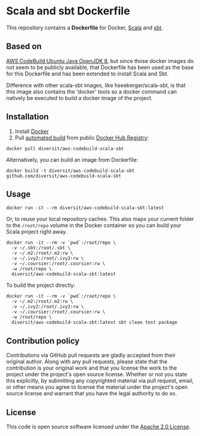 # Scala and sbt Dockerfile

This repository contains a **Dockerfile** for Docker, [Scala](http://www.scala-lang.org) and [sbt](http://www.scala-sbt.org).


## Based on
[AWS CodeBuild Ubuntu Java OpenJDK 8](https://github.com/aws/aws-codebuild-docker-images/blob/master/ubuntu/java/openjdk-8/Dockerfile), but since those docker images do not seem to be publicly available, that Dockerfile has been used as the base for this Dockerfile and has been extended to install Scala and Sbt.

Difference with other scala-sbt images, like hseeberger/scala-sbt, is that this image also contains the 'docker' tools so a docker command can natively be executed to build a docker image of the project.

## Installation ##

1. Install [Docker](https://www.docker.com)
2. Pull [automated build](https://registry.hub.docker.com/u/hseeberger/scala-sbt) from public [Docker Hub Registry](https://registry.hub.docker.com):
```
docker pull diversit/aws-codebuild-scala-sbt
```
Alternatively, you can build an image from Dockerfile:
```
docker build -t diversit/aws-codebuild-scala-sbt github.com/diversit/aws-codebuild-scala-sbt
```


## Usage ##

```
docker run -it --rm diversit/aws-codebuild-scala-sbt:latest
```

Or, to reuse your local repository caches.
This also maps your current folder to the `/root/repo`
volume in the Docker container so you can build your Scala project right away.

```
docker run -it --rm -v `pwd`:/root/repo \
  -v ~/.sbt:/root/.sbt \
  -v ~/.m2:/root/.m2:rw \
  -v ~/.ivy2:/root/.ivy2:rw \
  -v ~/.coursier:/root/.coursier:rw \
  -w /root/repo \
  diversit/aws-codebuild-scala-sbt:latest
```

To build the project directly:

```
docker run -it --rm -v `pwd`:/root/repo \
  -v ~/.m2:/root/.m2:rw \
  -v ~/.ivy2:/root/.ivy2:rw \
  -v ~/.coursier:/root/.coursier:rw \
  -w /root/repo \
  diversit/aws-codebuild-scala-sbt:latest sbt clean test package
```

## Contribution policy ##

Contributions via GitHub pull requests are gladly accepted from their original author. Along with any pull requests, please state that the contribution is your original work and that you license the work to the project under the project's open source license. Whether or not you state this explicitly, by submitting any copyrighted material via pull request, email, or other means you agree to license the material under the project's open source license and warrant that you have the legal authority to do so.


## License ##

This code is open source software licensed under the [Apache 2.0 License]("http://www.apache.org/licenses/LICENSE-2.0.html").
